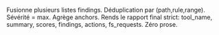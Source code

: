 Fusionne plusieurs listes findings. Déduplication par (path,rule,range). Sévérité = max. Agrège anchors.
Rends le rapport final strict: tool_name, summary, scores, findings, actions, fs_requests. Zéro prose.
